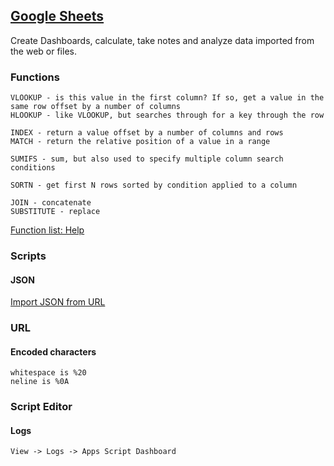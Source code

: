 ## [Google Sheets](https://www.google.com/sheets/about/)

Create Dashboards, calculate, take notes and analyze data imported from the web or files.

### Functions

```
VLOOKUP - is this value in the first column? If so, get a value in the same row offset by a number of columns
HLOOKUP - like VLOOKUP, but searches through for a key through the row

INDEX - return a value offset by a number of columns and rows
MATCH - return the relative position of a value in a range

SUMIFS - sum, but also used to specify multiple column search conditions

SORTN - get first N rows sorted by condition applied to a column

JOIN - concatenate
SUBSTITUTE - replace
```

[Function list: Help](https://support.google.com/docs/table/25273)

### Scripts

#### JSON

[Import JSON from URL](https://github.com/bradjasper/ImportJSON)

### URL

#### Encoded characters

```
whitespace is %20
neline is %0A
```

### Script Editor

#### Logs

```
View -> Logs -> Apps Script Dashboard
```
